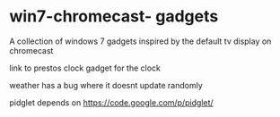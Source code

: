 win7-chromecast- gadgets
=======================

A collection of windows 7 gadgets inspired by the default tv display on chromecast

link to prestos clock gadget for the clock


weather has a bug where it doesnt update randomly




pidglet depends on https://code.google.com/p/pidglet/